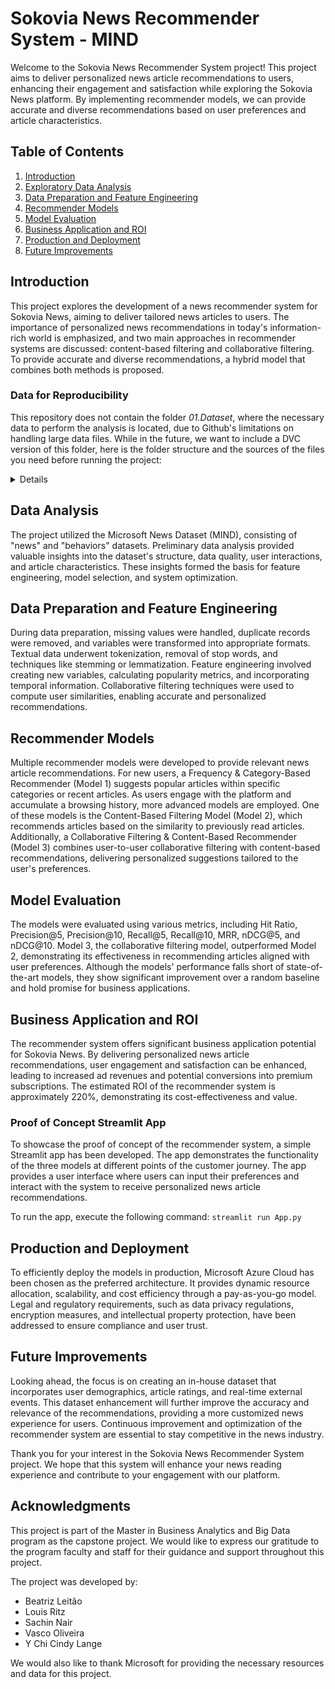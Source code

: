 # Sokovia News Recommender System - MIND

Welcome to the Sokovia News Recommender System project! This project aims to deliver personalized news article recommendations to users, enhancing their engagement and satisfaction while exploring the Sokovia News platform. By implementing recommender models, we can provide accurate and diverse recommendations based on user preferences and article characteristics.

## Table of Contents
1. [Introduction](#introduction)
2. [Exploratory Data Analysis](#data-analysis)
3. [Data Preparation and Feature Engineering](#data-preparation-and-feature-engineering)
4. [Recommender Models](#recommender-models)
5. [Model Evaluation](#model-evaluation)
6. [Business Application and ROI](#business-application-and-roi)
7. [Production and Deployment](#production-and-deployment)
8. [Future Improvements](#future-improvements)

## Introduction
This project explores the development of a news recommender system for Sokovia News, aiming to deliver tailored news articles to users. The importance of personalized news recommendations in today's information-rich world is emphasized, and two main approaches in recommender systems are discussed: content-based filtering and collaborative filtering. To provide accurate and diverse recommendations, a hybrid model that combines both methods is proposed.

### Data for Reproducibility

This repository does not contain the folder *01.Dataset*, where the necessary data to perform the analysis is located, due to Github's limitations on handling large data files. While in the future, we want to include a DVC version of this folder, here is the folder structure and the sources of the files you need before running the project:
<details>
<ul>
  <li>01.Dataset
    <ul>
      <li>Small
        <ul>
          <li>Original
            <ul>
              <li>Train
                <ul>
                  <li><a href="https://msnews.github.io/behaviors.tsv">behaviors.tsv</a></li>
                  <li><a href="https://msnews.github.io/news.tsv">news.tsv</a></li>
                  <li><a href="https://msnews.github.io/entity_embeddings.vec">entity_embeddings.vec</a></li>
                </ul>
              </li>
            </ul>
          </li>
          <li>Clean
            <ul>
              <li>Train</li>
                <ul>
                  <li>(Empty Folder)</li>
                </ul>
            </ul>
          </li>
        </ul>
      </li>
    </ul>
  </li>
  <li>Predictions
    <ul>
      <li>(Empty Folder)</li>
    </ul>
  </li>
  <li><a href="https://nlp.stanford.edu/projects/glove/glove.6B.300d">glove.6B.300d</a></li>
  <li><a href="https://huggingface.co/fse/word2vec-google-news-300">GoogleNews-vectors-negative300-002.bin</a></li>
</ul>
</details>

## Data Analysis
The project utilized the Microsoft News Dataset (MIND), consisting of "news" and "behaviors" datasets. Preliminary data analysis provided valuable insights into the dataset's structure, data quality, user interactions, and article characteristics. These insights formed the basis for feature engineering, model selection, and system optimization.

## Data Preparation and Feature Engineering
During data preparation, missing values were handled, duplicate records were removed, and variables were transformed into appropriate formats. Textual data underwent tokenization, removal of stop words, and techniques like stemming or lemmatization. Feature engineering involved creating new variables, calculating popularity metrics, and incorporating temporal information. Collaborative filtering techniques were used to compute user similarities, enabling accurate and personalized recommendations.

## Recommender Models
Multiple recommender models were developed to provide relevant news article recommendations. For new users, a Frequency & Category-Based Recommender (Model 1) suggests popular articles within specific categories or recent articles. As users engage with the platform and accumulate a browsing history, more advanced models are employed. One of these models is the Content-Based Filtering Model (Model 2), which recommends articles based on the similarity to previously read articles. Additionally, a Collaborative Filtering & Content-Based Recommender (Model 3) combines user-to-user collaborative filtering with content-based recommendations, delivering personalized suggestions tailored to the user's preferences.

## Model Evaluation
The models were evaluated using various metrics, including Hit Ratio, Precision@5, Precision@10, Recall@5, Recall@10, MRR, nDCG@5, and nDCG@10. Model 3, the collaborative filtering model, outperformed Model 2, demonstrating its effectiveness in recommending articles aligned with user preferences. Although the models' performance falls short of state-of-the-art models, they show significant improvement over a random baseline and hold promise for business applications.

## Business Application and ROI
The recommender system offers significant business application potential for Sokovia News. By delivering personalized news article recommendations, user engagement and satisfaction can be enhanced, leading to increased ad revenues and potential conversions into premium subscriptions. The estimated ROI of the recommender system is approximately 220%, demonstrating its cost-effectiveness and value.

### Proof of Concept Streamlit App
To showcase the proof of concept of the recommender system, a simple Streamlit app has been developed. The app demonstrates the functionality of the three models at different points of the customer journey. The app provides a user interface where users can input their preferences and interact with the system to receive personalized news article recommendations.

To run the app, execute the following command:
`streamlit run App.py`

## Production and Deployment
To efficiently deploy the models in production, Microsoft Azure Cloud has been chosen as the preferred architecture. It provides dynamic resource allocation, scalability, and cost efficiency through a pay-as-you-go model. Legal and regulatory requirements, such as data privacy regulations, encryption measures, and intellectual property protection, have been addressed to ensure compliance and user trust.

## Future Improvements
Looking ahead, the focus is on creating an in-house dataset that incorporates user demographics, article ratings, and real-time external events. This dataset enhancement will further improve the accuracy and relevance of the recommendations, providing a more customized news experience for users. Continuous improvement and optimization of the recommender system are essential to stay competitive in the news industry.

Thank you for your interest in the Sokovia News Recommender System project. We hope that this system will enhance your news reading experience and contribute to your engagement with our platform.

## Acknowledgments

This project is part of the Master in Business Analytics and Big Data program as the capstone project. We would like to express our gratitude to the program faculty and staff for their guidance and support throughout this project.

The project was developed by:

- Beatriz Leitão
- Louis Ritz
- Sachin Nair
- Vasco Oliveira
- Y Chi Cindy Lange

We would also like to thank Microsoft for providing the necessary resources and data for this project.
